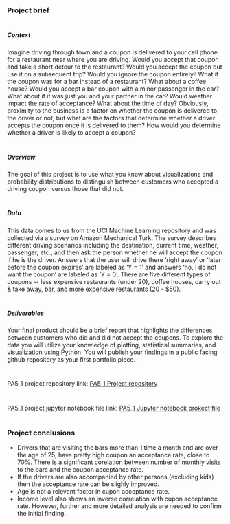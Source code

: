 ### Project brief
#
##### Context
Imagine driving through town and a coupon is delivered to your cell phone for a restaurant near where you are driving. Would you accept that coupon and take a short detour to the restaurant? Would you accept the coupon but use it on a subsequent trip? Would you ignore the coupon entirely? What if the coupon was for a bar instead of a restaurant? What about a coffee house? Would you accept a bar coupon with a minor passenger in the car? What about if it was just you and your partner in the car? Would weather impact the rate of acceptance? What about the time of day? Obviously, proximity to the business is a factor on whether the coupon is delivered to the driver or not, but what are the factors that determine whether a driver accepts the coupon once it is delivered to them? How would you determine whether a driver is likely to accept a coupon?
#
##### Overview
The goal of this project is to use what you know about visualizations and probability distributions to distinguish between customers who accepted a driving coupon versus those that did not.
#
##### Data
This data comes to us from the UCI Machine Learning repository and was collected via a survey on Amazon Mechanical Turk. The survey describes different driving scenarios including the destination, current time, weather, passenger, etc., and then ask the person whether he will accept the coupon if he is the driver. Answers that the user will drive there ‘right away’ or ‘later before the coupon expires’ are labeled as ‘Y = 1’ and answers ‘no, I do not want the coupon’ are labeled as ‘Y = 0’. There are five different types of coupons -- less expensive restaurants (under 20), coffee houses, carry out & take away, bar, and more expensive restaurants (20 - $50).
#
##### Deliverables
Your final product should be a brief report that highlights the differences between customers who did and did not accept the coupons. To explore the data you will utilize your knowledge of plotting, statistical summaries, and visualization using Python. You will publish your findings in a public facing github repository as your first portfolio piece.
#
PA5_1 project repository link: [PA5_1 Project repository](https://github.com/IULIAN-COSTEA/PA5_1)
#
PA5_1 project jupyter notebook file link: [PA5_1 Jupyter notebook prokect file]((../blob/main/PA5_1.ipynb))
#
### Project conclusions
* Drivers that are visiting the bars more than 1 time a month and are over the age of 25, have pretty high coupon an acceptance rate, close to 70%. There is a significant corelation between number of monthly visits to the bars and the coupon acceptance rate.
* If the drivers are also accompanied by other persons (excluding kids) then the acceptance rate can be slighly improved.
* Age is not a relevant factor in cupon acceptance rate.
* Income level also shows an inverse correlation with cupon acceptance rate. However, further and more detailed analysis are needed to confirm the initial finding.
#

